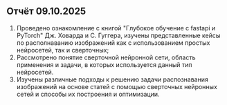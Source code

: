 ## Отчёт 09.10.2025

1. Проведено ознакомление с книгой "Глубокое обучение с fastapi и PyTorch" Дж. Ховарда и C. Гуггера, изучены представленные кейсы по располнаванию изображений как с использованием простых нейросетей, так и сверточных;
2. Рассмотрено понятие сверточной нейронной сети, область применения и задачи, в которых используется данный тип нейросетей.
3. Изучены различные подходы к решению задачи распознавания изображений на основе статей с помощью сверточных нейронных сетей и способы их построения и оптимизации. 